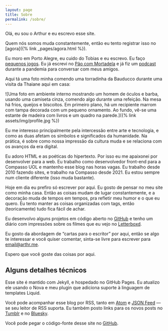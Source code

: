 ```yaml
---
layout: page
title: Sobre
permalink: /sobre/
---
```

Olá, eu sou o Arthur e eu escrevo esse site.

Quem nós somos muda constantemente, então eu tento registrar isso no [agora]({% link _pages/agora.html %}).

Eu moro em Porto Alegre, eu cuido do Tobias e eu escrevo. Eu faço [pequenos jogos](https://arthr.dev/). Eu já escrevi no [Pão com Mortadela](https://paomortadela.com.br/) e já fiz um [podcast](https://anchor.fm/paomortadela) durante a pandemia para conversar com meus amigos.

Aqui tá uma foto minha comendo uma torradinha da Bauducco durante uma visita da Thaiane aqui em casa:

!\[Uma foto em ambiente interno mostrando um homem de óculos e barba, usando uma camiseta cinza, comendo algo durante uma refeição. Na mesa há frios, queijos e biscoitos. Em primeiro plano, há um recipiente marrom com tampa decorada com um pequeno ornamento. Ao fundo, vê-se uma estante de madeira com livros e um quadro na parede.\]({% link assets/img/profile.jpg %})

Eu me interesso principalmente pela intercessão entre arte e tecnologia, e como as duas afetam os símbolos e significados da humanidade. Na prática, é sobre como nossa impressão da cultura muda e se relaciona com os avanços da era digital.

Eu adoro HTML e as poéticas do hipertexto. Por isso eu me apaixonei por desenvolver para a web. Eu trabalho como desenvolvedor front-end para a Compasso UOL e mantenho esse blog nas horas vagas. Eu trabalho desde 2010 fazendo sites, e trabalho na Compasso desde 2021. Eu estou sempre num cliente diferente (isso muda bastante).

Hoje em dia eu prefiro só escrever por aqui. Eu gosto de pensar no meu site como minha casa. Então as coisas mudam de lugar constantemente, e a decoração muda de tempos em tempos, pra refletir meu humor e o que eu quero. Eu tento manter as coisas organizadas com tags, então (teoricamente) tudo fica fácil de achar.

Eu desenvolvo alguns projetos em código aberto no [GitHub](https://github.com/arthrfrts) e tenho um diário com impressões sobre os filmes que eu vejo no [Letterboxd](https://letterboxd.com/arthrfrts).

Eu gosto da abordagem de “cartas para o escritor” por aqui, então se algo te interessar e você quiser comentar, sinta-se livre para escrever para [email@arthr.me](mailto:email@arthr.me).

Espero que você goste das coisas por aqui.

## Alguns detalhes técnicos

Esse site é mantido com Jekyll, e hospedado no GitHub Pages. Eu atualizo ele usando o Nova e meu plugin que adiciona suporte à linguagem de templates Liquid.

Você pode acompanhar esse blog por RSS, tanto em [Atom](/feed.xml) e [JSON Feed](/feed.json) — se seu leitor de RSS suporta. Eu também posto links para os novos posts no [Tumblr](https://arthrfrts.tumblr.com) e no [Bluesky](https://bsky.app/profile/arthr.me).

Você pode pegar o código-fonte desse site no [GitHub](https://github.com/arthrfrts/www).
